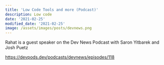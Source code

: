 ```yaml
---
title: 'Low Code Tools and more (Podcast)'
description: Low code
date: '2021-02-25'
modified_date: '2021-02-25'
image: /assets/images/posts/devnews.png
---
```


Rahat is a guest speaker on the Dev News Podcast with Saron Yitbarek and Josh Puetz

https://devpods.dev/podcasts/devnews/episodes/118
